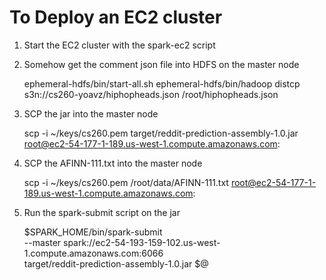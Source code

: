 To Deploy an EC2 cluster 
========================
1. Start the EC2 cluster with the spark-ec2 script
2. Somehow get the comment json file into HDFS on the master node

    ephemeral-hdfs/bin/start-all.sh
    ephemeral-hdfs/bin/hadoop distcp s3n://cs260-yoavz/hiphopheads.json /root/hiphopheads.json

3. SCP the jar into the master node

    scp -i ~/keys/cs260.pem target/reddit-prediction-assembly-1.0.jar root@ec2-54-177-1-189.us-west-1.compute.amazonaws.com:

4. SCP the AFINN-111.txt into the master node

    scp -i ~/keys/cs260.pem /root/data/AFINN-111.txt root@ec2-54-177-1-189.us-west-1.compute.amazonaws.com:

5. Run the spark-submit script on the jar

    $SPARK_HOME/bin/spark-submit \
        --master spark://ec2-54-193-159-102.us-west-1.compute.amazonaws.com:6066 \
        target/reddit-prediction-assembly-1.0.jar $@
